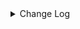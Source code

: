 <details><summary> Change Log </summary>

| Change | Commit | Version |
| --- | --- | --- |
|[Improve] rabbit mq options (#8740)|https://github.com/apache/seatunnel/commit/4eec9be012| dev |
|[Improve] restruct connector common options (#8634)|https://github.com/apache/seatunnel/commit/f3499a6eeb| dev |
|[Improve][dist]add shade check rule (#8136)|https://github.com/apache/seatunnel/commit/51ef800016|2.3.9|
|[Feature][Restapi] Allow metrics information to be associated to logical plan nodes (#7786)|https://github.com/apache/seatunnel/commit/6b7c53d03c|2.3.9|
|[Feature][Rabbitmq] Allow configuration of queue durability and deletion policy (#7365)|https://github.com/apache/seatunnel/commit/aabfc8eb78|2.3.8|
|[Hotfix][connector-v2-rabbit] fix rabbit checkpoint exception in Flink mode (#7108)|https://github.com/apache/seatunnel/commit/423a7b142b|2.3.6|
|[Feature][Kafka] Support multi-table source read  (#5992)|https://github.com/apache/seatunnel/commit/60104602d1|2.3.6|
|[Improve] Remove use `SeaTunnelSink::getConsumedType` method and mark it as deprecated (#5755)|https://github.com/apache/seatunnel/commit/8de7408100|2.3.4|
|Support config column/primaryKey/constraintKey in schema (#5564)|https://github.com/apache/seatunnel/commit/eac76b4e50|2.3.4|
|[Bugfix][connector-v2][rabbitmq] Fix reduplicate ack msg bug and code style (#4842)|https://github.com/apache/seatunnel/commit/985fb6642a|2.3.2|
|[Hotfix][E2E] Fix RabbitmqIT (#4593)|https://github.com/apache/seatunnel/commit/9bd5403d71|2.3.2|
|Merge branch &#x27;dev&#x27; into merge/cdc|https://github.com/apache/seatunnel/commit/4324ee1912|2.3.1|
|[Improve][Project] Code format with spotless plugin.|https://github.com/apache/seatunnel/commit/423b583038|2.3.1|
|[improve][api] Refactoring schema parse (#4157)|https://github.com/apache/seatunnel/commit/b2f573a13e|2.3.1|
|[Improve][build] Give the maven module a human readable name (#4114)|https://github.com/apache/seatunnel/commit/d7cd601051|2.3.1|
|[Improve][Project] Code format with spotless plugin. (#4101)|https://github.com/apache/seatunnel/commit/a2ab166561|2.3.1|
|[Feature][Connector] add get source method to all source connector (#3846)|https://github.com/apache/seatunnel/commit/417178fb84|2.3.1|
|[Improve] [Connector-V2] Change Connector Custom Config Prefix To Map (#3719)|https://github.com/apache/seatunnel/commit/ef1b8b1bb5|2.3.1|
|[Feature][API &amp; Connector &amp; Doc] add parallelism and column projection interface (#3829)|https://github.com/apache/seatunnel/commit/b9164b8ba1|2.3.1|
|[Hotfix][OptionRule] Fix option rule about all connectors (#3592)|https://github.com/apache/seatunnel/commit/226dc6a119|2.3.0|
| [Feature][Connector-V2][RabbitMQ] Add RabbitMQ source &amp; sink connector (#3312)|https://github.com/apache/seatunnel/commit/4b12691a8d|2.3.0|

</details>
